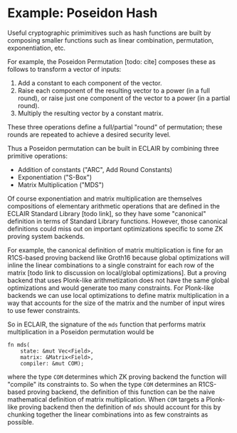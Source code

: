 # Example: Poseidon Hash

Useful cryptographic primimitives such as hash functions are built by composing smaller functions such as linear combination, permutation, exponentiation, etc. 

For example, the Poseidon Permutation [todo: cite] composes these as follows to transform a vector of inputs:

1. Add a constant to each component of the vector.
2. Raise each component of the resulting vector to a power (in a full round), or raise just one component of the vector to a power (in a partial round).
3. Multiply the resulting vector by a constant matrix.

These three operations define a full/partial "round" of permutation; these rounds are repeated to achieve a desired security level.

Thus a Poseidon permutation can be built in ECLAIR by combining three primitive operations:

- Addition of constants ("ARC", Add Round Constants)
- Exponentiation ("S-Box")
- Matrix Multiplication ("MDS")

Of course exponentiation and matrix multiplication are themselves compositions of elementary arithmetic operations that are defined in the ECLAIR Standard Library [todo link], so they have some "canonical" definition in terms of Standard Library functions. However, those canonical definitions could miss out on important optimizations specific to some ZK proving system backends. 

For example, the canonical definition of matrix multiplication is fine for an R1CS-based proving backend like Groth16 because global optimizations will inline the linear combinations to a single constraint for each row of the matrix [todo link to discussion on local/global optimizations]. But a proving backend that uses Plonk-like arithmetization does not have the same global optimizations and would generate too many constraints. For Plonk-like backends we can use local optimizations to define matrix multiplication in a way that accounts for the size of the matrix and the number of input wires to use fewer constraints.

So in ECLAIR, the signature of the `mds` function that performs matrix multiplication in a Poseidon permutation would be 
```
fn mds(
    state: &mut Vec<Field>,
    matrix: &Matrix<Field>,
    compiler: &mut COM);
```
where the type `COM` determines which ZK proving backend the function will "compile" its constraints to. So when the type `COM` determines an R1CS-based proving backend, the definition of this function can be the naive mathematical definition of matrix multiplication. When `COM` targets a Plonk-like proving backend then the definition of `mds` should account for this by chunking together the linear combinations into as few constraints as possible.

